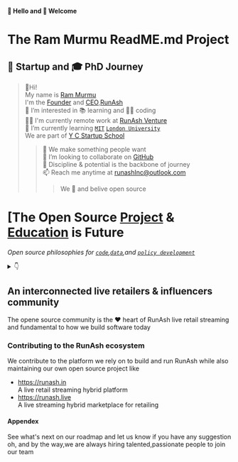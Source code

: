 **👋 Hello and 🎉 Welcome**
# The Ram Murmu ReadME.md Project 
## 🚀 Startup and 🎓 PhD Journey 

>👋Hi!<br>
My name is [Ram Murmu](https://github.com/in/linkedin.com)<br>I'm the [Founder](url) and [CEO](url),[RunAsh](https://runash.in)<br>
👀 I’m interested in 📚 learning and 🧑‍💻 coding<br>
🧑‍💻 I'm currently remote work at [RunAsh Venture](url)<br>
🌱 I’m currently learning  [`MIT`](https://mit.com) [`London University`](https://londonuniversity.com)<br>We are part of [Y C Startup School](www.ycombinator.com)<br>
>>📝 We make something people want<br>
💞️ I’m looking to collaborate on [GitHub](github.com/rammurmu)<br>
🧘 Discipline & potential is the backbone of journey<br>
📫 Reach me anytime at runashInc@outlook.com<br>
>>>We 💖 and belive open source 
# [The Open Source [Project](url) & [Education](https://en.m.wikipedia.org/wiki/Massive_open_online_course) is Future
*Open source philosophies for [`code`](),[`data`](),and [`policy development`]()*
<details><Summary>👇</Summary>
<p>
Coding language

```ruby
   
   
Larn more
```

```javaScript


Learn more
```

```typeScript


Learn more
```

```markdown

Learm more
```

</p>
</details>

## An interconnected live retailers & influencers community 
The opene source community is the ❤️ heart of RunAsh live retail streaming and fundamental to how we build software today
<br>
### Contributing to the RunAsh ecosystem<br>
We contribute to the platform we rely on to build and run RunAsh while also maintaining our own open source project like<br>
- https://runash.in <br>A live retail streaming hybrid platform<br>
- https://runash.live <br>A live streaming hybrid marketplace for retailing 
#### Appendex
See what's next on our roadmap and let us know if you have any suggestion oh, and by the way,we are always hiring talented,passionate people to join our team
<!---

Ram Murmu/rammurmu is a ✨ special ✨ repository because its `README.md` (this file) appears on your GitHub profile.

You can click the Preview link to take a look at your changes.

--->

